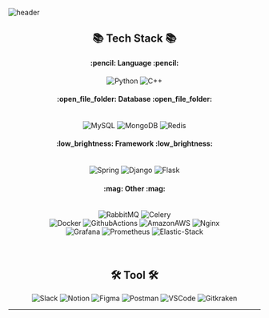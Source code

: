 ![header](https://capsule-render.vercel.app/api?type=waving&color=gradient&text=RogueZach's&nbsp;Profile&height=150&animation=fadeIn&fontAlignY=35&fontSize=40)

<div align="center">
  <h2>📚 Tech Stack 📚</h2>
  <h4>:pencil: Language :pencil:</h4>
  <img alt="Python" src ="https://img.shields.io/badge/Python-3776AB?logo=python&logoColor=fff"/> 
  <img alt="C++" src ="https://img.shields.io/badge/-C++-blue?logo=cplusplus"/>
  <h4>:open_file_folder: Database :open_file_folder:</h4>
  <br/>
  <img alt="MySQL" src ="https://img.shields.io/badge/mysql-4479A1?&style=for-the-badge&logo=mysql&logoColor=white"/>
  <img alt="MongoDB" src ="https://img.shields.io/badge/mongoDB-47A248?&style=for-the-badge&logo=MongoDB&logoColor=white"/>
  <img alt="Redis" src ="https://img.shields.io/badge/Redis-DC382D?&style=for-the-badge&logo=Redis&logoColor=white"/>
  <h4>:low_brightness: Framework :low_brightness:</h4>
  <br/>
  <img alt="Spring" src ="https://img.shields.io/badge/spring-6DB33F?style=for-the-badge&logo=spring&logoColor=white"> 
  <img alt="Django" src ="https://img.shields.io/badge/django-092E20?&style=for-the-badge&logo=django&logoColor=white"/>
  <img alt="Flask" src ="https://img.shields.io/badge/flask-000000?&style=for-the-badge&logo=flask&logoColor=white"/>
  <h4>:mag: Other :mag:</h4>
  <br/>
  <img alt="RabbitMQ" src ="https://img.shields.io/badge/RabbitMQ-FF6600?&style=for-the-badge&logo=RabbitMQ&logoColor=white"/>
  <img alt="Celery" src ="https://img.shields.io/badge/Celery-37814A?&style=for-the-badge&logo=Celery&logoColor=white"/>
  <br/>
  <img alt="Docker" src ="https://img.shields.io/badge/Docker-2496ED.svg?&style=for-the-badge&logo=Docker&logoColor=white"/>
  <img alt="GithubActions" src ="https://img.shields.io/badge/GithubActions-2088FF.svg?&style=for-the-badge&logo=GithubActions&logoColor=white"/>
  <img alt="AmazonAWS" src ="https://img.shields.io/badge/AWS-FF9900.svg?&style=for-the-badge&logo=AmazonAWS&logoColor=white"/>
  <img alt="Nginx" src ="https://img.shields.io/badge/NGINX-009639?&style=for-the-badge&logo=NGINX&logoColor=white"/>
  <br/>
  <img alt="Grafana" src ="https://img.shields.io/badge/Grafana-F46800?&style=for-the-badge&logo=Grafana&logoColor=white"/>
  <img alt="Prometheus" src ="https://img.shields.io/badge/Prometheus-E6522C?&style=for-the-badge&logo=AmazonAWS&logoColor=white"/>
  <img alt="Elastic-Stack" src ="https://img.shields.io/badge/Elastic_Stack-005571?&style=for-the-badge&logo=Elastic-Stack&logoColor=white"/>
  <br/>
  <br/>
  <br/>
  <h2>🛠 Tool 🛠</h2>
  <img alt="Slack" src ="https://img.shields.io/badge/Slack-4A154B.svg?&style=for-the-badge&logo=Slack&logoColor=white"/>
  <img alt="Notion" src ="https://img.shields.io/badge/Notion-000000.svg?&style=for-the-badge&logo=Notion&logoColor=white"/>
  <img alt="Figma" src ="https://img.shields.io/badge/Figma-F24E1E.svg?&style=for-the-badge&logo=Figma&logoColor=white"/>
  <img alt="Postman" src ="https://img.shields.io/badge/PostMan-FF6C37.svg?&style=for-the-badge&logo=Postman&logoColor=white"/>
  <img alt="VSCode" src ="https://img.shields.io/badge/VSCODE-007ACC.svg?&style=for-the-badge&logo=VisualStudioCode&logoColor=white"/>
  <img alt="Gitkraken" src ="https://img.shields.io/badge/GITKRAKEN-179287.svg?&style=for-the-badge&logo=GITKRAKEN&logoColor=white"/>
</div>
<hr/>
<br/>

<p align="center">


</p>